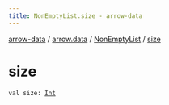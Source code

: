 ```yaml
---
title: NonEmptyList.size - arrow-data
---
```


[arrow-data](../../index.html) / [arrow.data](../index.html) / [NonEmptyList](index.html) / [size](./size.html)

# size

`val size: `[`Int`](https://kotlinlang.org/api/latest/jvm/stdlib/kotlin/-int/index.html)
